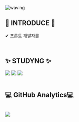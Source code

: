 
![waving](https://capsule-render.vercel.app/api?type=waving&height=200&text=Hi%20There!&fontAlign=70&fontAlignY=40&color=gradient)
## 👋 INTRODUCE 👋 
✔ 프론트 개발자를 

<br/>

## ✨ STUDYNG ✨
<div>
	<img src="https://img.shields.io/badge/Javascript-007396?style=flat&logo=Java&logoColor=white" />
	<img src="https://img.shields.io/badge/HTML5-E34F26?style=flat&logo=HTML5&logoColor=white" />
	<img src="https://img.shields.io/badge/CSS3-1572B6?style=flat&logo=CSS3&logoColor=white" />

<br/>

<br/>

 ##  💻 GitHub Analytics💻
<br/>
<img src="https://github-readme-stats.vercel.app/api/top-langs/?username=heejung0413&layout=compact"><br><br>
</div>
